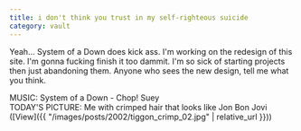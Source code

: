```yaml
---
title: i don't think you trust in my self-righteous suicide
category: vault
---
```


Yeah... System of a Down does kick ass. I'm working on the redesign of this
site. I'm gonna fucking finish it too dammit. I'm so sick of starting projects
then just abandoning them. Anyone who sees the new design, tell me what you
think.

MUSIC: System of a Down - Chop! Suey  
TODAY'S PICTURE: Me with crimped hair that looks like Jon Bon Jovi ([View]({{ "/images/posts/2002/tiggon_crimp_02.jpg" | relative_url }}))
